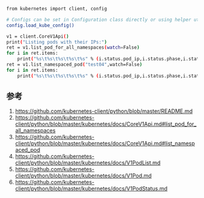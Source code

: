 
```sh
from kubernetes import client, config

# Configs can be set in Configuration class directly or using helper utility
config.load_kube_config()

v1 = client.CoreV1Api()
print("Listing pods with their IPs:")
ret = v1.list_pod_for_all_namespaces(watch=False)
for i in ret.items:
    print("%s\t%s\t%s\t%s\t%s" % (i.status.pod_ip,i.status.phase,i.status.message, i.metadata.namespace, i.metadata.name))
ret = v1.list_namespaced_pod("test04",watch=False)
for i in ret.items:
    print("%s\t%s\t%s\t%s\t%s" % (i.status.pod_ip,i.status.phase,i.status.message, i.metadata.namespace, i.metadata.name))
```

## 参考

1. https://github.com/kubernetes-client/python/blob/master/README.md
2. https://github.com/kubernetes-client/python/blob/master/kubernetes/docs/CoreV1Api.md#list_pod_for_all_namespaces
3. https://github.com/kubernetes-client/python/blob/master/kubernetes/docs/CoreV1Api.md#list_namespaced_pod
4. https://github.com/kubernetes-client/python/blob/master/kubernetes/docs/V1PodList.md
5. https://github.com/kubernetes-client/python/blob/master/kubernetes/docs/V1Pod.md
6. https://github.com/kubernetes-client/python/blob/master/kubernetes/docs/V1PodStatus.md